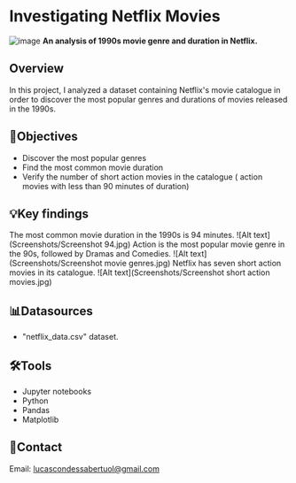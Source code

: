 # Investigating Netflix Movies
![image](https://github.com/user-attachments/assets/7cc94679-f26d-491d-b5db-5bd5f5d3bcbc)
**An analysis of 1990s movie genre and duration in Netflix.**
## Overview
In this project, I analyzed a dataset containing Netflix's movie catalogue in order to discover the most popular genres and durations of movies released in the 1990s. 
## 🎯Objectives
- Discover the most popular genres 
- Find the most common movie duration
- Verify the number of short action movies in the catalogue ( action movies with less than 90 minutes of duration)

## 💡Key findings
The most common movie duration in the 1990s is 94 minutes.
![Alt text](Screenshots/Screenshot 94.jpg)
Action is the most popular movie genre in the 90s, followed by Dramas and Comedies. 
![Alt text](Screenshots/Screenshot movie genres.jpg)
Netflix has seven short action movies in its catalogue. 
![Alt text](Screenshots/Screenshot short action movies.jpg)

## 📊Datasources
- "netflix_data.csv" dataset. 

## 🛠️Tools
- Jupyter notebooks
- Python
- Pandas
- Matplotlib

## 📧Contact
Email: lucascondessabertuol@gmail.com








